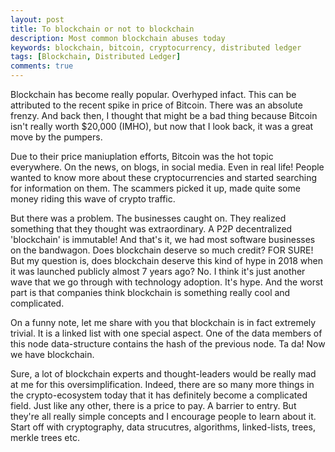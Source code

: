 ```yaml
---
layout: post
title: To blockchain or not to blockchain
description: Most common blockchain abuses today
keywords: blockchain, bitcoin, cryptocurrency, distributed ledger
tags: [Blockchain, Distributed Ledger]
comments: true
---
```


Blockchain has become really popular. Overhyped infact. This can be attributed to the recent spike in price of Bitcoin. There was an absolute frenzy. And back then, I thought that might be a bad thing because Bitcoin isn't really worth $20,000 (IMHO), but now that I look back, it was a great move by the pumpers.

Due to their price maniuplation efforts, Bitcoin was the hot topic everywhere. On the news, on blogs, in social media. Even in real life! People wanted to know more about these cryptocurrencies and started searching for information on them. The scammers picked it up, made quite some money riding this wave of crypto traffic.

But there was a problem. The businesses caught on. They realized something that they thought was extraordinary. A P2P decentralized 'blockchain' is immutable! And that's it, we had most software businesses on the bandwagon. Does blockchain deserve so much credit? FOR SURE! But my question is, does blockchain deserve this kind of hype in 2018 when it was launched publicly almost 7 years ago? No. I think it's just another wave that we go through with technology adoption. It's hype. And the worst part is that companies think blockchain is something really cool and complicated. 

On a funny note, let me share with you that blockchain is in fact extremely trivial. It is a linked list with one special aspect. One of the data members of this node data-structure contains the hash of the previous node. Ta da! Now we have blockchain.

Sure, a lot of blockchain experts and thought-leaders would be really mad at me for this oversimplification. Indeed, there are so many more things in the crypto-ecosystem today that it has definitely become a complicated field. Just like any other, there is a price to pay. A barrier to entry. But they're all really simple concepts and I encourage people to learn about it. Start off with cryptography, data strucutres, algorithms, linked-lists, trees, merkle trees etc.